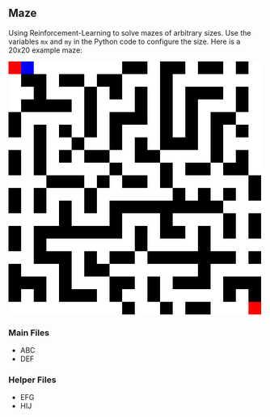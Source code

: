 ## Maze
Using Reinforcement-Learning to solve mazes of arbitrary sizes. Use the variables `mx` and `my`
in the Python code to configure the size. Here is a 20x20 example maze:

![Maze Sample Image](maze_runner_sample.gif)

### Main Files

* ABC
* DEF

### Helper Files

* EFG
* HIJ